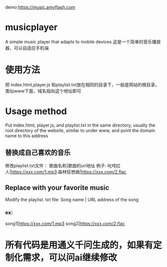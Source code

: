 demo:https://music.amyflash.com
# musicplayer
A simple music player that adapts to mobile devices
这是一个简单的音乐播放器，可以自适应手机端
# 使用方法
把 index.html,player.js 和playlist.txt放在相同的目录下，一般是网站的根目录，类似www下面，域名指向这个地址即可
# Usage method
Put index.html, player.js, and playlist.txt in the same directory, usually the root directory of the website, similar to under www, and point the domain name to this address

## 替换成自己喜欢的音乐
修改playlist.txt文件：
歌曲名称|歌曲的url地址
例子:
叱咤红人|https://xxx.com/1.mp3
森林狂想曲|https://xxx.com/2.flac


## Replace with your favorite music
Modify the playlist. txt file:
Song name | URL address of the song
### ex:
song1|https://xxx.com/1.mp3
song2|https://xxx.com/2.flac

# 所有代码是用通义千问生成的，如果有定制化需求，可以问ai继续修改
